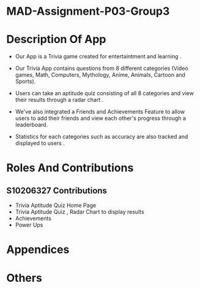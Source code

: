 # MAD-Assignment-P03-Group3



# Description Of App

* Our App is a Trivia game created for entertaintment and learning . 

* Our Trivia App contains questions from 8 different categories (Video games, Math, Computers, Mythology, Anime, Animals, Cartoon and Sports).

* Users can take an aptitude quiz consisting of all 8 categories and view their results through a radar chart .

* We've also integrated a Friends and Achievements Feature to allow users to add their friends and view each other's progress through a leaderboard.

* Statistics for each categories such as accuracy are also tracked and displayed to users .








# Roles And Contributions

## S10206327 Contributions

* Trivia Aptitude Quiz Home Page
* Trivia Aptitude Quiz , Radar Chart to display results
* Achievements
* Power Ups



# Appendices

# Others 
